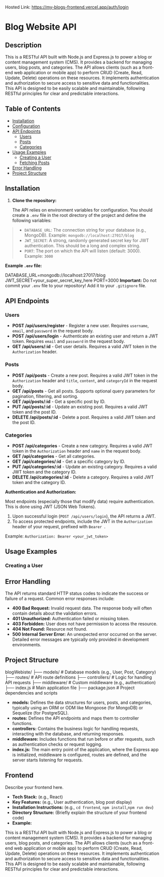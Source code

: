 Hosted Link: https://my-blogs-frontend.vercel.app/auth/login

# Blog Website API

## Description

This is a RESTful API built with Node.js and Express.js to power a blog or content management system (CMS). It provides a backend for managing users, blog posts, and categories. The API allows clients (such as a front-end web application or mobile app) to perform CRUD (Create, Read, Update, Delete) operations on these resources. It implements authentication and authorization to secure access to sensitive data and functionalities. This API is designed to be easily scalable and maintainable, following RESTful principles for clear and predictable interactions.

## Table of Contents

- [Installation](#installation)
- [Configuration](#configuration)
- [API Endpoints](#api-endpoints)
  - [Users](#users)
  - [Posts](#posts)
  - [Categories](#categories)
- [Usage Examples](#usage-examples)
  - [Creating a User](#creating-a-user)
  - [Fetching Posts](#fetching-posts)
- [Error Handling](#error-handling)
- [Project Structure](#project-structure)

## Installation

1. **Clone the repository:**

   The API relies on environment variables for configuration.  You should create a `.env` file in the root directory of the project and define the following variables:

>  *   `DATABASE_URL`: The connection string for your database (e.g., MongoDB).  Example: `mongodb://localhost:27017/blog`
>  *   `JWT_SECRET`: A strong, randomly generated secret key for JWT authentication.  This should be a long and complex string.
>  *   `PORT`: The port on which the API will listen (default: 3000).  Example: `3000`

**Example `.env` file:**


DATABASE_URL=mongodb://localhost:27017/blog
JWT_SECRET=your_super_secret_key_here
PORT=3000
**Important:** Do not commit your `.env` file to your repository!  Add it to your `.gitignore` file.

## API Endpoints

### Users

*   **POST /api/users/register** - Register a new user. Requires `username`, `email`, and `password` in the request body.
*   **POST /api/users/login** - Authenticate an existing user and return a JWT token. Requires `email` and `password` in the request body.
*   **GET /api/users/:id** - Get user details.  Requires a valid JWT token in the `Authorization` header.

### Posts

*   **POST /api/posts** - Create a new post. Requires a valid JWT token in the `Authorization` header and `title`, `content`, and `categoryId` in the request body.
*   **GET /api/posts** - Get all posts. Supports optional query parameters for pagination, filtering, and sorting.
*   **GET /api/posts/:id** - Get a specific post by ID.
*   **PUT /api/posts/:id** - Update an existing post. Requires a valid JWT token and the post ID.
*   **DELETE /api/posts/:id** - Delete a post. Requires a valid JWT token and the post ID.

### Categories

*   **POST /api/categories** - Create a new category. Requires a valid JWT token in the `Authorization` header and `name` in the request body.
*   **GET /api/categories** - Get all categories.
*   **GET /api/categories/:id** - Get a specific category by ID.
*   **PUT /api/categories/:id** - Update an existing category. Requires a valid JWT token and the category ID.
*   **DELETE /api/categories/:id** - Delete a category. Requires a valid JWT token and the category ID.

**Authentication and Authorization:**

Most endpoints (especially those that modify data) require authentication. This is done using JWT (JSON Web Tokens).

1.  Upon successful login (`POST /api/users/login`), the API returns a JWT.
2.  To access protected endpoints, include the JWT in the `Authorization` header of your request, prefixed with `Bearer `.

   Example: `Authorization: Bearer <your_jwt_token>`

## Usage Examples

### Creating a User



## Error Handling

The API returns standard HTTP status codes to indicate the success or failure of a request. Common error responses include:

*   **400 Bad Request:** Invalid request data.  The response body will often contain details about the validation errors.
*   **401 Unauthorized:** Authentication failed or missing token.
*   **403 Forbidden:**  User does not have permission to access the resource.
*   **404 Not Found:** Resource not found.
*   **500 Internal Server Error:** An unexpected error occurred on the server.  Detailed error messages are typically only provided in development environments.

## Project Structure


blogWebiste/
├── models/            # Database models (e.g., User, Post, Category)
├── routes/            # API route definitions
├── controllers/       # Logic for handling API requests
├── middleware/        # Custom middleware (e.g., authentication)
├── index.js             # Main application file
├── package.json       # Project dependencies and scripts

*   **models:** Defines the data structures for users, posts, and categories, typically using an ORM or ODM like Mongoose (for MongoDB) or Sequelize (for PostgreSQL).
*   **routes:**  Defines the API endpoints and maps them to controller functions.
*   **controllers:** Contains the business logic for handling requests, interacting with the database, and returning responses.
*   **middleware:** Includes functions that run before or after requests, such as authentication checks or request logging.
*   **index.js:**  The main entry point of the application, where the Express app is initialized, middleware is configured, routes are defined, and the server starts listening for requests.

## Frontend

 Describe your frontend here.

*   **Tech Stack:** (e.g., React)
*   **Key Features:** (e.g., User authentication, blog post display)
*   **Installation Instructions:** (e.g., `cd frontend`, `npm install`,`npm run dev`)
*   **Directory Structure:** (Briefly explain the structure of your frontend code)
*   **Example:**

 This is a RESTful API built with Node.js and Express.js to power a blog or content management system (CMS). It provides a backend for managing users, blog posts, and categories. The API allows clients (such as a front-end web application or mobile app) to perform CRUD (Create, Read, Update, Delete) operations on these resources. It implements authentication and authorization to secure access to sensitive data and functionalities. This API is designed to be easily scalable and maintainable, following RESTful principles for clear and predictable interactions.
